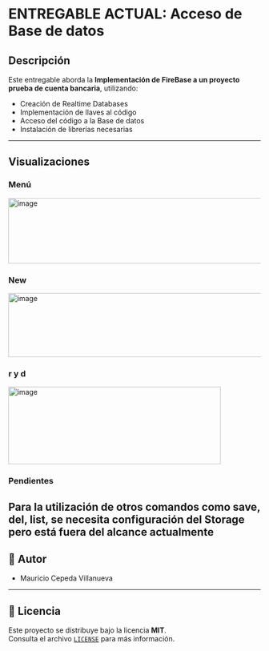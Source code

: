 # ENTREGABLE ACTUAL: Acceso de Base de datos

## Descripción
Este entregable aborda la **Implementación de FireBase a un proyecto prueba de cuenta bancaria**, utilizando:

- Creación de Realtime Databases
- Implementación de llaves al código
- Acceso del código a la Base de datos
- Instalación de librerías necesarias
  
---

## Visualizaciones
### Menú
<img width="1032" height="131" alt="image" src="https://github.com/user-attachments/assets/e3fc52ea-1deb-4bd7-bef2-315caae40437" />

### New
<img width="1049" height="128" alt="image" src="https://github.com/user-attachments/assets/08ea4cba-3d31-477c-95a9-d3c6f36de361" />

### r y d
<img width="424" height="155" alt="image" src="https://github.com/user-attachments/assets/d4366949-b1c6-4472-99cf-0d8822086498" />

### Pendientes
Para la utilización de otros comandos como save, del, list, se necesita configuración del Storage pero está fuera del alcance actualmente
---

## 👥 Autor
- Mauricio Cepeda Villanueva  

---

## 📜 Licencia
Este proyecto se distribuye bajo la licencia **MIT**.  
Consulta el archivo [`LICENSE`](LICENSE) para más información.

